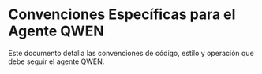 # Convenciones Específicas para el Agente QWEN

Este documento detalla las convenciones de código, estilo y operación que debe seguir el agente QWEN.
